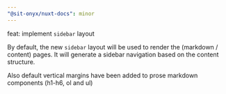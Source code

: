 ```yaml
---
"@sit-onyx/nuxt-docs": minor
---
```


feat: implement `sidebar` layout

By default, the new `sidebar` layout will be used to render the (markdown / content) pages.
It will generate a sidebar navigation based on the content structure.

Also default vertical margins have been added to prose markdown components (h1-h6, ol and ul)

